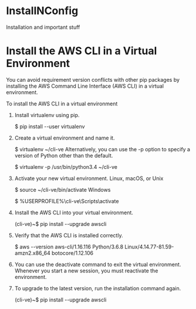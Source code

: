 # InstallNConfig
Installation and important stuff



# Install the AWS CLI in a Virtual Environment
You can avoid requirement version conflicts with other pip packages by installing the AWS Command Line Interface (AWS CLI) in a virtual environment.

To install the AWS CLI in a virtual environment
1)  Install virtualenv using pip.

      $ pip install --user virtualenv
      
2)  Create a virtual environment and name it.

      $ virtualenv ~/cli-ve
  Alternatively, you can use the -p option to specify a version of Python other than the default.
  
      $ virtualenv -p /usr/bin/python3.4 ~/cli-ve

3)  Activate your new virtual environment.
    Linux, macOS, or Unix
    
      $ source ~/cli-ve/bin/activate
    Windows
    
      $ %USERPROFILE%\cli-ve\Scripts\activate

4)  Install the AWS CLI into your virtual environment.

      (cli-ve)~$ pip install --upgrade awscli

5)  Verify that the AWS CLI is installed correctly.

      $ aws --version
      aws-cli/1.16.116 Python/3.6.8 Linux/4.14.77-81.59-amzn2.x86_64 botocore/1.12.106

6)  You can use the deactivate command to exit the virtual environment. Whenever you start a new session, you must reactivate the environment.

7)  To upgrade to the latest version, run the installation command again.

      (cli-ve)~$ pip install --upgrade awscli
